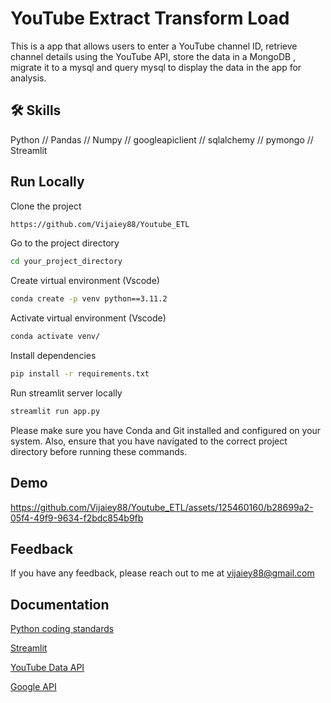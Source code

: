 
# YouTube Extract Transform Load
This is a app that allows users to enter a YouTube channel ID, retrieve channel details using the YouTube API, store the data in a MongoDB , migrate it to a mysql and query mysql to display the data in the app for analysis.

## 🛠 Skills
Python // Pandas // Numpy // googleapiclient // sqlalchemy // pymongo // Streamlit  


## Run Locally

Clone the project

```bash
https://github.com/Vijaiey88/Youtube_ETL
```

Go to the project directory

```bash
cd your_project_directory
```

Create virtual environment (Vscode)

```bash
conda create -p venv python==3.11.2
```
Activate virtual environment (Vscode)

```bash
conda activate venv/ 
```

Install dependencies

```bash
pip install -r requirements.txt
```

Run streamlit server locally

```bash
streamlit run app.py
```

Please make sure you have Conda and Git installed and configured on your system. Also, ensure that you have navigated to the correct project directory before running these commands.

## Demo

https://github.com/Vijaiey88/Youtube_ETL/assets/125460160/b28699a2-05f4-49f9-9634-f2bdc854b9fb

## Feedback

If you have any feedback, please reach out to me at vijaiey88@gmail.com


## Documentation
[Python coding standards](https://www.python.org/dev/peps/pep-0008/)

[Streamlit](https://docs.streamlit.io/library/api-reference)

[YouTube Data API](https://developers.google.com/youtube/v3/getting-started)

[Google API](https://console.cloud.google.com/apis/library?_ga=2.208225745.274344734.1698029396-1724180012.1698029334)

